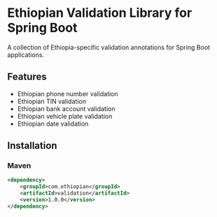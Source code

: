 # Ethiopian Validation Library for Spring Boot

A collection of Ethiopia-specific validation annotations for Spring Boot applications.

## Features
- Ethiopian phone number validation
- Ethiopian TIN validation
- Ethiopian bank account validation
- Ethiopian vehicle plate validation
- Ethiopian date validation

## Installation

### Maven
```xml
<dependency>
    <groupId>com.ethiopian</groupId>
    <artifactId>validation</artifactId>
    <version>1.0.0</version>
</dependency>
